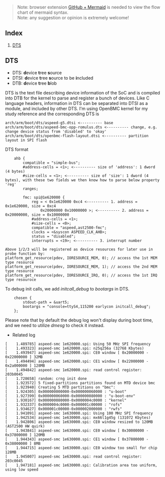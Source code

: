 > Note: browser extension [GitHub + Mermaid](https://chrome.google.com/webstore/detail/github-%20-mermaid/goiiopgdnkogdbjmncgedmgpoajilohe?hl=en)
> is needed to view the flow chart of mermaid syntax.  
> Note: any suggestion or opinion is extremely welcome!

## Index

1. [DTS](#dts)

## <a name="dts"></a> DTS

- DTS: **d**evice **t**ree **s**ource
- DTSI: **d**evice **t**ree **s**ource to be **i**ncluded
- DTB: **d**evice **t**ree **b**lob

DTS is the text file describing device information of the SoC and is compiled into DTB for the kernel to parse and register a bunch of devices. 
Like C language headers, information in DTS can be separated into DTSI as a module, and included by other DTS.
I'm using OpenBMC kernel for my study reference and the corresponding DTS is 

```
arch/arm/boot/dts/aspeed-g5.dtsi <---------- base
arch/arm/boot/dts/aspeed-bmc-opp-romulus.dts <---------- change, e.g. change device status from 'disabled' to 'okay'
arch/arm/boot/dts/openbmc-flash-layout.dtsi <---------- partition layout in SPI flash
```

DTS format
```
    ahb {
        compatible = "simple-bus";
        #address-cells = <1>; <---------- size of 'address': 1 dword (4 bytes)
        #size-cells = <1>; <---------- size of 'size': 1 dword (4 bytes), with these two fields we then know how to parse below property 'reg'
        ranges;

        fmc: spi@1e620000 {
            reg = < 0x1e620000 0xc4 <---------- 1. address = 0x1e620000, size = 0xc4
                0x20000000 0x10000000 >; <---------- 2. address = 0x20000000, size = 0x10000000
            #address-cells = <1>; 
            #size-cells = <0>; 
            compatible = "aspeed,ast2500-fmc";
            clocks = <&syscon ASPEED_CLK_AHB>;
            status = "disabled";
            interrupts = <19>; <---------- 3. interrupt number
          
Above 1/2/3 will be registered as device resources for later use in probe function by:
platform_get_resource(pdev, IORESOURCE_MEM, 0); // access the 1st MEM type resource
platform_get_resource(pdev, IORESOURCE_MEM, 1); // access the 2nd MEM type resource
platform_get_resource(pdev, IORESOURCE_IRQ, 0); // access the 1st IRQ type resouroce
```


To debug init calls, we add _initcall_debug_ to _bootargs_ in DTS.

```
    chosen {
        stdout-path = &uart5;
        bootargs = "console=ttyS4,115200 earlycon initcall_debug";
    };

```

Please note that by default the debug log won't display during boot time, and we need to utilize _dmesg_ to check it instead. 

- Related log
```
[    1.489785] aspeed-smc 1e620000.spi: Using 50 MHz SPI frequency
[    1.493323] aspeed-smc 1e620000.spi: n25q256a (32768 Kbytes)
[    1.493947] aspeed-smc 1e620000.spi: CE0 window [ 0x20000000 - 0x22000000 ] 32MB
[    1.494494] aspeed-smc 1e620000.spi: CE1 window [ 0x22000000 - 0x2a000000 ] 128MB
[    1.494842] aspeed-smc 1e620000.spi: read control register: 203b0045
[    1.728658] random: crng init done
[    1.923572] 5 fixed-partitions partitions found on MTD device bmc
[    1.923940] Creating 5 MTD partitions on "bmc":
[    1.924305] 0x000000000000-0x000000060000 : "u-boot"
[    1.927399] 0x000000060000-0x000000080000 : "u-boot-env"
[    1.930167] 0x000000080000-0x0000004c0000 : "kernel"
[    1.932337] 0x0000004c0000-0x000001c00000 : "rofs"
[    1.934627] 0x000001c00000-0x000002000000 : "rwfs"
[    1.941091] aspeed-smc 1e630000.spi: Using 100 MHz SPI frequency
[    1.942534] aspeed-smc 1e630000.spi: mx66l1g45g (131072 Kbytes)
[    1.942806] aspeed-smc 1e630000.spi: CE0 window resized to 120MB (AST2500 HW quirk)
[    1.943841] aspeed-smc 1e630000.spi: CE0 window [ 0x30000000 - 0x37800000 ] 120MB
[    1.944343] aspeed-smc 1e630000.spi: CE1 window [ 0x37800000 - 0x38000000 ] 8MB
[    1.944715] aspeed-smc 1e630000.spi: CE0 window too small for chip 128MB
[    1.945007] aspeed-smc 1e630000.spi: read control register: 203c0045
[    1.947181] aspeed-smc 1e630000.spi: Calibration area too uniform, using low speed
```
